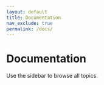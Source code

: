 ```yaml
---
layout: default
title: Documentation
nav_exclude: true
permalink: /docs/
---
```


# Documentation

Use the sidebar to browse all topics.
